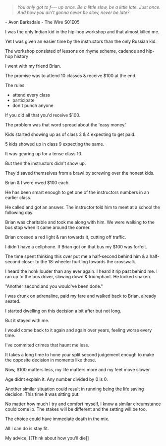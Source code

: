 
> *You only got to f--- up once. Be a little slow, be a little late. Just once. And how you ain’t gonna never be slow, never be late?*

\- Avon Barksdale - The Wire S01E05

I was the only Indian kid in the hip-hop workshop and that almost killed me.

Yet I was given an easier time by the instructors than the only Russian kid.

The workshop consisted of lessons on rhyme scheme, cadence and hip-hop history

I went with my friend Brian.

The promise was to attend 10 classes & receive $100 at the end.

The rules:

- attend every class
- participate 
- don't punch anyone

If you did all that you'd receive $100.

The problem was that word spread about the 'easy money.'

Kids started showing up as of class 3 & 4 expecting to get paid.

5 kids showed up in class 9 expecting the same.

It was gearing up for a tense class 10.

But then the instructors didn't show up.

They'd saved themselves from a brawl by screwing over the honest kids.

Brian & I were owed $100 each.

He has been smart enough to get one of the instructors numbers in an earlier class.

He called and got an answer. The instructor told him to meet at a school the following day.

Brian was charitable and took me along with him. We were walking to the bus stop when it came around the corner.

Brian crossed a red light & ran towards it, cutting off traffic.

I didn't have a cellphone. If Brian got on that bus my $100 was forfeit.

The time spent thinking this over put me a half-second behind him & a half-second closer to the 18-wheeler hurtling towards the crosswalk.

I heard the honk louder than any ever again. I heard it rip past behind me. I ran up to the bus driver, slowing down & triumphant. He looked shaken.

"Another second and you would've been done."

I was drunk on adrenaline, paid my fare and walked back to Brian, already seated.

I started dwelling on this decision a bit after but not long.

But it stayed with me.

I would come back to it again and again over years, feeling worse every time.

I've commited crimes that haunt me less.

It takes a long time to hone your split second judgement enough to make the opposite decision in moments like these.

Now, $100 matters less, my life matters more and my feet move slower.

Age didnt explain it. Any number divided by 0 is 0.

Another similar situation could result in running being the life saving decision. This time it was sitting put.

No matter how much I try and comfort myself, I know a similar circumstance could come ip. The stakes will be different and the setting will be too.

The choice could have immediate death in the mix.

All I can do is stay fit.

My advice, [[Think about how you'll die]]